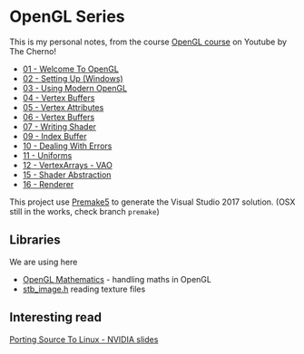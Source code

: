# OpenGL Series

This is my personal notes, from the course [OpenGL course](https://www.youtube.com/playlist?list=PLlrATfBNZ98foTJPJ_Ev03o2oq3-GGOS2) on Youtube by The Cherno!

* [01 - Welcome To OpenGL](./docs/01-WelcomeToOpenGL/WelcomeToOpenGL.md)
* [02 - Setting Up (Windows)](./docs/02-SettingUp/SettingUp.md)
* [03 - Using Modern OpenGL](./docs/03-UsingModernOpenGL/UsingModernOpenGL.md)
* [04 - Vertex Buffers](./docs/04-VertexBuffers/VertexBuffers.md)
* [05 - Vertex Attributes](./docs/05-VertexAttributesAndLayouts/VertexAttributesAndLayouts.md)
* [06 - Vertex Buffers](./docs/06-HowShadersWork/HowShadersWork.md)
* [07 - Writing Shader](./docs/07-WritingShader/WritingShader.md)
* [09 - Index Buffer](./docs/09-IndexBuffer/IndexBuffer.md)
* [10 - Dealing With Errors](./docs/10-DealingWithErrors/DealingWithErrors.md)
* [11 - Uniforms](./docs/11-Uniforms/Uniforms.md)
* [12 - VertexArrays - VAO](./docs/12-VertexArrays/VertexArrays.md)
* [15 - Shader Abstraction](./docs/15-ShaderAbstraction/ShaderAbstraction.md)
* [16 - Renderer](./docs/16-Renderer/Renderer.md)

This project use [Premake5](https://github.com/premake/premake-core) to generate the Visual Studio 2017 solution. (OSX still in the works, check branch ```premake```)

## Libraries

We are using here

* [OpenGL Mathematics](https://glm.g-truc.net/) - handling maths in OpenGL
* [stb_image.h](https://github.com/nothings/stb/blob/master/stb_image.h) reading texture files

## Interesting read

[Porting Source To Linux - NVIDIA slides](https://developer.nvidia.com/sites/default/files/akamai/gamedev/docs/Porting%20Source%20to%20Linux.pdf)
